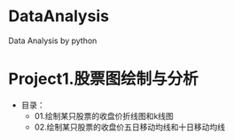 # DataAnalysis
Data Analysis by python

Project1.股票图绘制与分析
===========================
* 目录：
  * 01.绘制某只股票的收盘价折线图和k线图
  * 02.绘制某只股票的收盘价五日移动均线和十日移动均线
